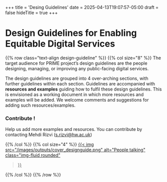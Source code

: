+++
title = 'Desing Guidelines'
date = 2025-04-13T19:07:57-05:00
draft = false
hideTitle = true
+++
# **Design Guidelines for Enabling Equitable Digital Services**

{{% row class="text-align design-guideline" %}}
{{% col size="8" %}}
The target audience for PRIME project’s design guidelines are the people designing, managing, or improving any public-facing digital services.

The design guidelines are grouped into 4 over-arching sections, with further guidelines within each section. Guidelines are accompanied with **resources and examples** guiding how to fulfil these design guidelines. This is envisioned as a working document in which more resources and examples will be added. We welcome comments and suggestions for adding such resources/examples.

### **Contribute !**

Help us add more examples and resources. You can contribute by contacting Mehdi Rizvi (s.rizvi@hw.ac.uk)

{{% /col %}}
{{% col size="4" %}}
<a href="https://docs.google.com/document/d/11y6D4zrT91LlvhYgvvD0xNrM6zEuFYJ4XFUSDtwBUNM/edit?tab=t.0" target="_blank">
{{< img
src="/images/outputs/cover_designguide.png"
alt="People talking"
class="img-fluid rounded"
>}}
</a>
{{% /col %}}
{{% /row %}}


 

